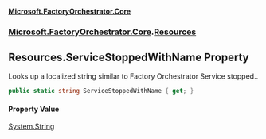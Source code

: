 #### [Microsoft.FactoryOrchestrator.Core](./Microsoft-FactoryOrchestrator-Core.md 'Microsoft.FactoryOrchestrator.Core')
### [Microsoft.FactoryOrchestrator.Core](./Microsoft-FactoryOrchestrator-Core.md 'Microsoft.FactoryOrchestrator.Core').[Resources](./Microsoft-FactoryOrchestrator-Core-Resources.md 'Microsoft.FactoryOrchestrator.Core.Resources')
## Resources.ServiceStoppedWithName Property
Looks up a localized string similar to Factory Orchestrator Service stopped..  
```csharp
public static string ServiceStoppedWithName { get; }
```
#### Property Value
[System.String](https://docs.microsoft.com/en-us/dotnet/api/System.String 'System.String')  
